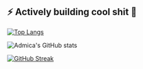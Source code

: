 ## ⚡ Actively building cool shit 👋
[![Top Langs](https://github-readme-stats.vercel.app/api/top-langs/?username=admica&theme=holi&border_radius=4.2)](https://github.com/anuraghazra/github-readme-stats)

![Admica's GitHub stats](https://github-readme-stats.vercel.app/api?username=admica&show_icons=true&theme=holi&border_radius=4.2&hide=prs)

[![GitHub Streak](https://github-readme-streak-stats-chi-sage.vercel.app?user=admica&theme=codeSTACKr&border_radius=4.2&date_format=M%20j%5B%2C%20Y%5D&card_width=460&card_height=185)](https://git.io/streak-stats)

